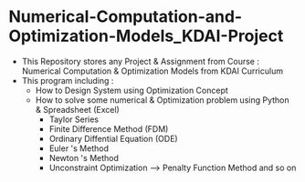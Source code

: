 # Numerical-Computation-and-Optimization-Models_KDAI-Project


- This Repository stores any Project & Assignment from Course : Numerical Computation & Optimization Models from KDAI Curriculum
- This program including :
   - How to Design System using Optimization Concept
   - How to solve some numerical & Optimization problem using Python & Spreadsheet (Excel)
       - Taylor Series
       - Finite Difference Method (FDM)
       - Ordinary Diffential Equation (ODE)
       - Euler 's Method
       - Newton 's Method
       - Unconstraint Optimization --> Penalty Function Method and so on
       
